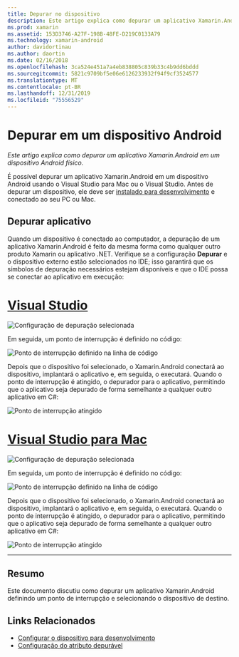 ```yaml
---
title: Depurar no dispositivo
description: Este artigo explica como depurar um aplicativo Xamarin.Android em um dispositivo Android físico.
ms.prod: xamarin
ms.assetid: 153D3746-A27F-198B-48FE-D219C0133A79
ms.technology: xamarin-android
author: davidortinau
ms.author: daortin
ms.date: 02/16/2018
ms.openlocfilehash: 3ca524e451a7a4eb838805c839b33c4b9dd6bddd
ms.sourcegitcommit: 5821c9709bf5e06e6126233932f94f9cf3524577
ms.translationtype: MT
ms.contentlocale: pt-BR
ms.lasthandoff: 12/31/2019
ms.locfileid: "75556529"
---
```

# <a name="debug-on-an-android-device"></a>Depurar em um dispositivo Android

_Este artigo explica como depurar um aplicativo Xamarin.Android em um dispositivo Android físico._

É possível depurar um aplicativo Xamarin.Android em um dispositivo Android usando o Visual Studio para Mac ou o Visual Studio. Antes de depurar um dispositivo, ele deve ser [instalado para desenvolvimento](~/android/get-started/installation/set-up-device-for-development.md) e conectado ao seu PC ou Mac.

## <a name="debug-application"></a>Depurar aplicativo

Quando um dispositivo é conectado ao computador, a depuração de um aplicativo Xamarin.Android é feito da mesma forma como qualquer outro produto Xamarin ou aplicativo .NET. Verifique se a configuração **Depurar** e o dispositivo externo estão selecionados no IDE; isso garantirá que os símbolos de depuração necessários estejam disponíveis e que o IDE possa se conectar ao aplicativo em execução: 

# <a name="visual-studiotabwindows"></a>[Visual Studio](#tab/windows)

![Configuração de depuração selecionada](debug-on-device-images/image1-vs.png)

Em seguida, um ponto de interrupção é definido no código:

![Ponto de interrupção definido na linha de código](debug-on-device-images/image2-vs.png)

Depois que o dispositivo foi selecionado, o Xamarin.Android conectará ao dispositivo, implantará o aplicativo e, em seguida, o executará. Quando o ponto de interrupção é atingido, o depurador para o aplicativo, permitindo que o aplicativo seja depurado de forma semelhante a qualquer outro aplicativo em C#: 

![Ponto de interrupção atingido](debug-on-device-images/image3-vs.png)

# <a name="visual-studio-for-mactabmacos"></a>[Visual Studio para Mac](#tab/macos)

![Configuração de depuração selecionada](debug-on-device-images/image1-xs.png)

Em seguida, um ponto de interrupção é definido no código:

![Ponto de interrupção definido na linha de código](debug-on-device-images/image2-xs.png)

Depois que o dispositivo foi selecionado, o Xamarin.Android conectará ao dispositivo, implantará o aplicativo e, em seguida, o executará. Quando o ponto de interrupção é atingido, o depurador para o aplicativo, permitindo que o aplicativo seja depurado de forma semelhante a qualquer outro aplicativo em C#: 

![Ponto de interrupção atingido](debug-on-device-images/image3-xs.png)

-----

## <a name="summary"></a>Resumo

Este documento discutiu como depurar um aplicativo Xamarin.Android definindo um ponto de interrupção e selecionando o dispositivo de destino.

## <a name="related-links"></a>Links Relacionados

- [Configurar o dispositivo para desenvolvimento](~/android/get-started/installation/set-up-device-for-development.md)
- [Configuração do atributo depurável](~/android/deploy-test/debuggable-attribute.md)
